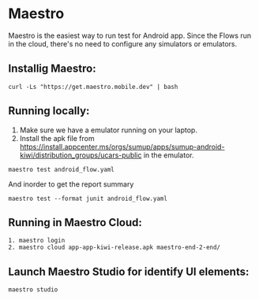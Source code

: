 # Maestro

Maestro is the easiest way to run test for Android app. Since the Flows run in the cloud, there's no need to configure any simulators or emulators. 

## Installig Maestro:

```
curl -Ls "https://get.maestro.mobile.dev" | bash
```

## Running locally: 
1. Make sure we have a emulator running on your laptop.
2. Install the apk file from https://install.appcenter.ms/orgs/sumup/apps/sumup-android-kiwi/distribution_groups/ucars-public in the emulator.

```
maestro test android_flow.yaml
```
And inorder to get the report summary
```
maestro test --format junit android_flow.yaml
```

## Running in Maestro Cloud:
```
1. maestro login
2. maestro cloud app-app-kiwi-release.apk maestro-end-2-end/
```

## Launch Maestro Studio for identify UI elements:
```
maestro studio
```

